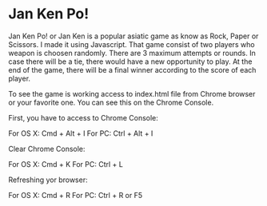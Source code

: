 # Jan Ken Po!

Jan Ken Po! or Jan Ken is a popular asiatic game as know as Rock, Paper or Scissors. I made it using Javascript. That game consist of two players who weapon is choosen randomly. There are 3 maximum attempts or rounds. In case there will be a tie, there would have a new opportunity to play. At the end of the game, there will be a final winner according to the score of each player.

To see the game is working access to index.html file from Chrome browser or your favorite one. You can see this on the Chrome Console. 

First, you have to access to Chrome Console:

For OS X: Cmd + Alt + I 
For PC: Ctrl + Alt + I

Clear Chrome Console:

For OS X: Cmd + K 
For PC: Ctrl + L

Refreshing yor browser:

For OS X: Cmd + R
For PC: Ctrl + R or F5

